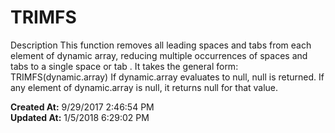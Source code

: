 # TRIMFS

Description This function removes all leading spaces and tabs from each element of dynamic array, reducing multiple occurrences of spaces and tabs to a single space or tab . It takes the general form:  TRIMFS(dynamic.array) If dynamic.array evaluates to null, null is returned. If any element of dynamic.array is null, it returns null for that value.   

**Created At:** 9/29/2017 2:46:54 PM  
**Updated At:** 1/5/2018 6:29:02 PM  

